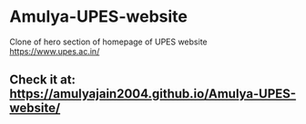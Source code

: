# Amulya-UPES-website
Clone of hero section of homepage of UPES website https://www.upes.ac.in/ 
## Check it at: https://amulyajain2004.github.io/Amulya-UPES-website/
